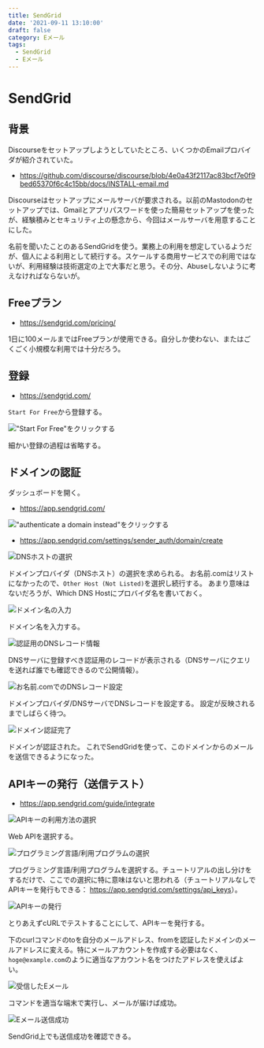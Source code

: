 ```yaml
---
title: SendGrid
date: '2021-09-11 13:10:00'
draft: false
category: Eメール
tags:
  - SendGrid
  - Eメール
---
```

# SendGrid

## 背景
Discourseをセットアップしようとしていたところ、いくつかのEmailプロバイダが紹介されていた。

- <https://github.com/discourse/discourse/blob/4e0a43f2117ac83bcf7e0f9bed65370f6c4c15bb/docs/INSTALL-email.md>

Discourseはセットアップにメールサーバが要求される。以前のMastodonのセットアップでは、Gmailとアプリパスワードを使った簡易セットアップを使ったが、経験積みとセキュリティ上の懸念から、今回はメールサーバを用意することにした。

名前を聞いたことのあるSendGridを使う。業務上の利用を想定しているようだが、個人による利用として続行する。スケールする商用サービスでの利用ではないが、利用経験は技術選定の上で大事だと思う。その分、Abuseしないように考えなければならないが。

## Freeプラン
- <https://sendgrid.com/pricing/>

1日に100メールまではFreeプランが使用できる。自分しか使わない、またはごくごく小規模な利用では十分だろう。

## 登録
- <https://sendgrid.com/>

`Start For Free`から登録する。

!["Start For Free"をクリックする](images/signup_button.png)

細かい登録の過程は省略する。

## ドメインの認証

ダッシュボードを開く。

- <https://app.sendgrid.com/>

!["authenticate a domain instead"をクリックする](images/authenticate_a_domain_instead.png)

- <https://app.sendgrid.com/settings/sender_auth/domain/create>

![DNSホストの選択](images/authenticate_your_domain.png)

ドメインプロバイダ（DNSホスト）の選択を求められる。
お名前.comはリストになかったので、`Other Host (Not Listed)`を選択し続行する。
あまり意味はないだろうが、Which DNS Hostにプロバイダ名を書いておく。

![ドメイン名の入力](images/input_domain.png)

ドメイン名を入力する。

![認証用のDNSレコード情報](images/dns_info.png)

DNSサーバに登録すべき認証用のレコードが表示される（DNSサーバにクエリを送れば誰でも確認できるので公開情報）。

![お名前.comでのDNSレコード設定](images/onamae_dns_setup.png)

ドメインプロバイダ/DNSサーバでDNSレコードを設定する。
設定が反映されるまでしばらく待つ。

![ドメイン認証完了](images/domain_verified.png)

ドメインが認証された。
これでSendGridを使って、このドメインからのメールを送信できるようになった。


## APIキーの発行（送信テスト）

- <https://app.sendgrid.com/guide/integrate>

![APIキーの利用方法の選択](images/choose_setup_method.png)

Web APIを選択する。

![プログラミング言語/利用プログラムの選択](images/webapi_langs.png)

プログラミング言語/利用プログラムを選択する。チュートリアルの出し分けをするだけで、ここでの選択に特に意味はないと思われる（チュートリアルなしでAPIキーを発行もできる： <https://app.sendgrid.com/settings/api_keys>）。

![APIキーの発行](images/create_api_key.png)

とりあえずcURLでテストすることにして、APIキーを発行する。

下のcurlコマンドのtoを自分のメールアドレス、fromを認証したドメインのメールアドレスに変える。特にメールアカウントを作成する必要はなく、`hoge@example.com`のように適当なアカウント名をつけたアドレスを使えばよい。

![受信したEメール](images/received_email.png)

コマンドを適当な端末で実行し、メールが届けば成功。

![Eメール送信成功](images/email_send_succeeded.png)

SendGrid上でも送信成功を確認できる。
